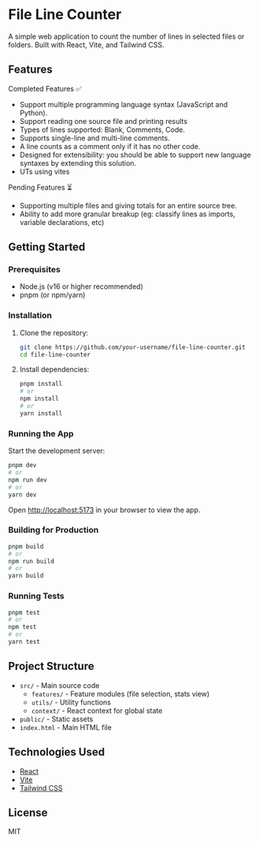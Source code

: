 # File Line Counter

A simple web application to count the number of lines in selected files or folders. Built with React, Vite, and Tailwind CSS.

## Features 

Completed Features ✅
- Support multiple programming language syntax (JavaScript and Python).
- Support reading one source file and printing results
- Types of lines supported: Blank, Comments, Code.
- Supports single-line and multi-line comments.
- A line counts as a comment only if it has no other code.
- Designed for extensibility: you should be able to support new language syntaxes by
extending this solution.
- UTs using vites

Pending Features ⏳
- Supporting multiple files and giving totals for an entire source tree.
- Ability to add more granular breakup (eg: classify lines as imports, variable
declarations, etc)
  

## Getting Started

### Prerequisites

- Node.js (v16 or higher recommended)
- pnpm (or npm/yarn)

### Installation

1. Clone the repository:
   ```sh
   git clone https://github.com/your-username/file-line-counter.git
   cd file-line-counter
   ```
2. Install dependencies:
   ```sh
   pnpm install
   # or
   npm install
   # or
   yarn install
   ```

### Running the App

Start the development server:

```sh
pnpm dev
# or
npm run dev
# or
yarn dev
```

Open [http://localhost:5173](http://localhost:5173) in your browser to view the app.

### Building for Production

```sh
pnpm build
# or
npm run build
# or
yarn build
```

### Running Tests

```sh
pnpm test
# or
npm test
# or
yarn test
```

## Project Structure

- `src/` - Main source code
  - `features/` - Feature modules (file selection, stats view)
  - `utils/` - Utility functions
  - `context/` - React context for global state
- `public/` - Static assets
- `index.html` - Main HTML file

## Technologies Used

- [React](https://react.dev/)
- [Vite](https://vitejs.dev/)
- [Tailwind CSS](https://tailwindcss.com/)

## License

MIT
